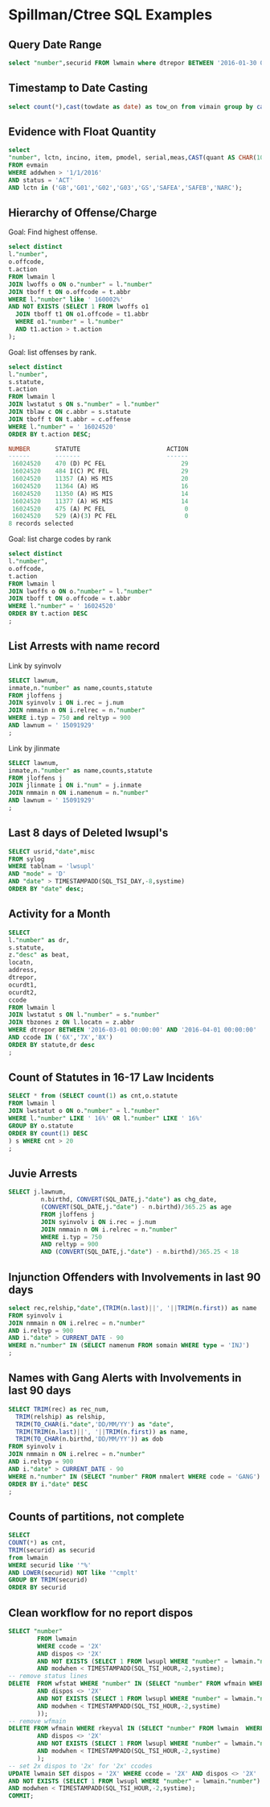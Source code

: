 Spillman/Ctree SQL Examples
===========================

Query Date Range
---------------

```sql
select "number",securid FROM lwmain where dtrepor BETWEEN '2016-01-30 00:00:00' and '2016-01-31 00:00:00';
```

Timestamp to Date Casting
-------------------------

```sql
select count(*),cast(towdate as date) as tow_on from vimain group by cast(towdate as date) order by tow_on desc;
```

Evidence with Float Quantity
----------------------------

```sql
select
"number", lctn, incino, item, pmodel, serial,meas,CAST(quant AS CHAR(10)) as qty
FROM evmain
WHERE addwhen > '1/1/2016'
AND status = 'ACT'
AND lctn in ('GB','G01','G02','G03','GS','SAFEA','SAFEB','NARC');
```

Hierarchy of Offense/Charge
---------------------------

Goal: Find highest offense.

```sql
select distinct
l."number",
o.offcode,
t.action
FROM lwmain l
JOIN lwoffs o ON o."number" = l."number"
JOIN tboff t ON o.offcode = t.abbr
WHERE l."number" like ' 160002%'
AND NOT EXISTS (SELECT 1 FROM lwoffs o1
  JOIN tboff t1 ON o1.offcode = t1.abbr
  WHERE o1."number" = l."number"
  AND t1.action > t.action
);
```

Goal: list offenses by rank.

```sql
select distinct
l."number",
s.statute,
t.action
FROM lwmain l
JOIN lwstatut s ON s."number" = l."number"
JOIN tblaw c ON c.abbr = s.statute
JOIN tboff t ON t.abbr = c.offense
WHERE l."number" = ' 16024520'
ORDER BY t.action DESC;

NUMBER       STATUTE                        ACTION
------       -------                        ------ 
 16024520    470 (D) PC FEL                     29
 16024520    484 I(C) PC FEL                    29
 16024520    11357 (A) HS MIS                   20
 16024520    11364 (A) HS                       16
 16024520    11350 (A) HS MIS                   14
 16024520    11377 (A) HS MIS                   14
 16024520    475 (A) PC FEL                      0
 16024520    529 (A)(3) PC FEL                   0
8 records selected
```

Goal: list charge codes by rank

```sql
select distinct
l."number",
o.offcode,
t.action
FROM lwmain l
JOIN lwoffs o ON o."number" = l."number"
JOIN tboff t ON o.offcode = t.abbr
WHERE l."number" = ' 16024520'
ORDER BY t.action DESC
;
```

List Arrests with name record
-----------------------------

Link by syinvolv

```sql
SELECT lawnum,
inmate,n."number" as name,counts,statute
FROM jloffens j
JOIN syinvolv i ON i.rec = j.num
JOIN nmmain n ON i.relrec = n."number"
WHERE i.typ = 750 and reltyp = 900
AND lawnum = ' 15091929'
;
```


Link by jlinmate

```sql
SELECT lawnum,
inmate,n."number" as name,counts,statute
FROM jloffens j
JOIN jlinmate i ON i."num" = j.inmate
JOIN nmmain n ON i.namenum = n."number"
AND lawnum = ' 15091929'
;
```
Last 8 days of Deleted lwsupl's
-------------------------------

```sql
SELECT usrid,"date",misc
FROM sylog
WHERE tablnam = 'lwsupl'
AND "mode" = 'D'
AND "date" > TIMESTAMPADD(SQL_TSI_DAY,-8,systime)
ORDER BY "date" desc;
```


Activity for a Month
--------------------

```sql
SELECT
l."number" as dr,
s.statute,
z."desc" as beat,
locatn,
address,
dtrepor,
ocurdt1,
ocurdt2,
ccode 
FROM lwmain l
JOIN lwstatut s ON l."number" = s."number"
JOIN tbzones z ON l.locatn = z.abbr
WHERE dtrepor BETWEEN '2016-03-01 00:00:00' AND '2016-04-01 00:00:00'
AND ccode IN ('6X','7X','8X')
ORDER BY statute,dr desc
;
```

Count of Statutes in 16-17 Law Incidents
----------------------------------------

```sql
SELECT * from (SELECT count(1) as cnt,o.statute 
FROM lwmain l 
JOIN lwstatut o ON o."number" = l."number" 
WHERE l."number" LIKE ' 16%' OR l."number" LIKE ' 16%' 
GROUP BY o.statute 
ORDER BY count(1) DESC
) s WHERE cnt > 20
;
```

Juvie Arrests
-------------

```sql
SELECT j.lawnum, 
         n.birthd, CONVERT(SQL_DATE,j."date") as chg_date,
         (CONVERT(SQL_DATE,j."date") - n.birthd)/365.25 as age
         FROM jloffens j 
         JOIN syinvolv i ON i.rec = j.num 
         JOIN nmmain n ON i.relrec = n."number" 
         WHERE i.typ = 750 
         AND reltyp = 900
         AND (CONVERT(SQL_DATE,j."date") - n.birthd)/365.25 < 18

```

Injunction Offenders with Involvements in last 90 days
-----------------------------------------------------

```sql
select rec,relship,"date",(TRIM(n.last)||', '||TRIM(n.first)) as name
FROM syinvolv i 
JOIN nmmain n ON i.relrec = n."number" 
AND i.reltyp = 900 
AND i."date" > CURRENT_DATE - 90
WHERE n."number" IN (SELECT namenum FROM somain WHERE type = 'INJ')
;
```

Names with Gang Alerts with Involvements in last 90 days
--------------------------------------------------------

```sql
SELECT TRIM(rec) as rec_num,
  TRIM(relship) as relship,
  TRIM(TO_CHAR(i."date",'DD/MM/YY') as "date",
  TRIM(TRIM(n.last)||', '||TRIM(n.first)) as name,
  TRIM(TO_CHAR(n.birthd,'DD/MM/YY')) as dob
FROM syinvolv i 
JOIN nmmain n ON i.relrec = n."number" 
AND i.reltyp = 900 
AND i."date" > CURRENT_DATE - 90
WHERE n."number" IN (SELECT "number" FROM nmalert WHERE code = 'GANG')
ORDER BY i."date" DESC
;
```

Counts of partitions, not complete
----------------------------------

```sql
SELECT
COUNT(*) as cnt,
TRIM(securid) as securid
from lwmain
WHERE securid like '"%'
AND LOWER(securid) NOT like '"cmplt'
GROUP BY TRIM(securid)
ORDER BY securid
```

Clean workflow for no report dispos
-----------------------------------

```sql
SELECT "number"
        FROM lwmain
        WHERE ccode = '2X'
        AND dispos <> '2X'
        AND NOT EXISTS (SELECT 1 FROM lwsupl WHERE "number" = lwmain."number")
        AND modwhen < TIMESTAMPADD(SQL_TSI_HOUR,-2,systime);
-- remove status lines
DELETE  FROM wfstat WHERE "number" IN (SELECT "number" FROM wfmain WHERE rkeyval in (SELECT "number" FROM lwmain  WHERE ccode = '2X'
        AND dispos <> '2X'
        AND NOT EXISTS (SELECT 1 FROM lwsupl WHERE "number" = lwmain."number")
        AND modwhen < TIMESTAMPADD(SQL_TSI_HOUR,-2,systime)
        ));
-- remove wfmain 
DELETE FROM wfmain WHERE rkeyval IN (SELECT "number" FROM lwmain  WHERE ccode = '2X'
        AND dispos <> '2X'
        AND NOT EXISTS (SELECT 1 FROM lwsupl WHERE "number" = lwmain."number")
        AND modwhen < TIMESTAMPADD(SQL_TSI_HOUR,-2,systime)
        );
-- set 2x dispos to '2x' for '2x' ccodes
UPDATE lwmain SET dispos = '2X' WHERE ccode = '2X' AND dispos <> '2X'
AND NOT EXISTS (SELECT 1 FROM lwsupl WHERE "number" = lwmain."number")
AND modwhen < TIMESTAMPADD(SQL_TSI_HOUR,-2,systime);
COMMIT;
```


